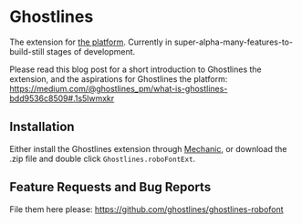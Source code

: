# Ghostlines

The extension for [the platform](http://ghostlines.pm). Currently in super-alpha-many-features-to-build-still stages of development.

Please read this blog post for a short introduction to Ghostlines the extension, and the aspirations for Ghostlines the platform: https://medium.com/@ghostlines_pm/what-is-ghostlines-bdd9536c8509#.1s5lwmxkr

## Installation

Either install the Ghostlines extension through [Mechanic](https://github.com/jackjennings/Mechanic), or download the .zip file and double click `Ghostlines.roboFontExt`.

## Feature Requests and Bug Reports

File them here please: https://github.com/ghostlines/ghostlines-robofont
